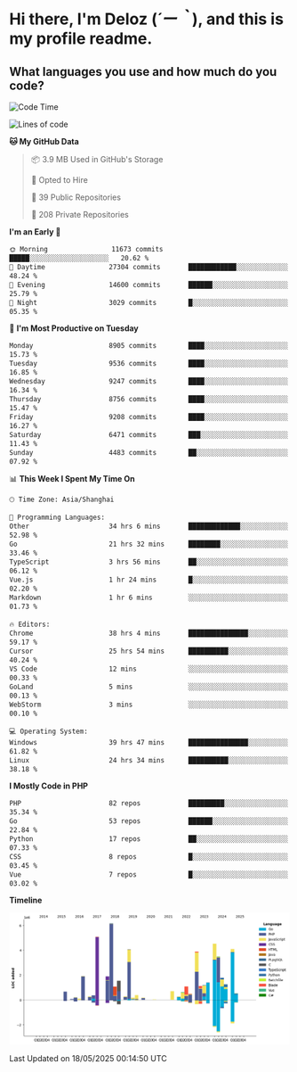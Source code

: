 # **Hi there, I'm Deloz (*´ー｀*), and this is my profile readme.**

## **What languages you use and how much do you code?**

<!--START_SECTION:waka-->
![Code Time](http://img.shields.io/badge/Code%20Time-6%2C392%20hrs%2018%20mins-blue)

![Lines of code](https://img.shields.io/badge/From%20Hello%20World%20I%27ve%20Written-50.9%20million%20lines%20of%20code-blue)

**🐱 My GitHub Data** 

> 📦 3.9 MB Used in GitHub's Storage 
 > 
> 💼 Opted to Hire
 > 
> 📜 39 Public Repositories 
 > 
> 🔑 208 Private Repositories 
 > 
**I'm an Early 🐤** 

```text
🌞 Morning                11673 commits       █████░░░░░░░░░░░░░░░░░░░░   20.62 % 
🌆 Daytime                27304 commits       ████████████░░░░░░░░░░░░░   48.24 % 
🌃 Evening                14600 commits       ██████░░░░░░░░░░░░░░░░░░░   25.79 % 
🌙 Night                  3029 commits        █░░░░░░░░░░░░░░░░░░░░░░░░   05.35 % 
```
📅 **I'm Most Productive on Tuesday** 

```text
Monday                   8905 commits        ████░░░░░░░░░░░░░░░░░░░░░   15.73 % 
Tuesday                  9536 commits        ████░░░░░░░░░░░░░░░░░░░░░   16.85 % 
Wednesday                9247 commits        ████░░░░░░░░░░░░░░░░░░░░░   16.34 % 
Thursday                 8756 commits        ████░░░░░░░░░░░░░░░░░░░░░   15.47 % 
Friday                   9208 commits        ████░░░░░░░░░░░░░░░░░░░░░   16.27 % 
Saturday                 6471 commits        ███░░░░░░░░░░░░░░░░░░░░░░   11.43 % 
Sunday                   4483 commits        ██░░░░░░░░░░░░░░░░░░░░░░░   07.92 % 
```


📊 **This Week I Spent My Time On** 

```text
🕑︎ Time Zone: Asia/Shanghai

💬 Programming Languages: 
Other                    34 hrs 6 mins       █████████████░░░░░░░░░░░░   52.98 % 
Go                       21 hrs 32 mins      ████████░░░░░░░░░░░░░░░░░   33.46 % 
TypeScript               3 hrs 56 mins       ██░░░░░░░░░░░░░░░░░░░░░░░   06.12 % 
Vue.js                   1 hr 24 mins        █░░░░░░░░░░░░░░░░░░░░░░░░   02.20 % 
Markdown                 1 hr 6 mins         ░░░░░░░░░░░░░░░░░░░░░░░░░   01.73 % 

🔥 Editors: 
Chrome                   38 hrs 4 mins       ███████████████░░░░░░░░░░   59.17 % 
Cursor                   25 hrs 54 mins      ██████████░░░░░░░░░░░░░░░   40.24 % 
VS Code                  12 mins             ░░░░░░░░░░░░░░░░░░░░░░░░░   00.33 % 
GoLand                   5 mins              ░░░░░░░░░░░░░░░░░░░░░░░░░   00.13 % 
WebStorm                 3 mins              ░░░░░░░░░░░░░░░░░░░░░░░░░   00.10 % 

💻 Operating System: 
Windows                  39 hrs 47 mins      ███████████████░░░░░░░░░░   61.82 % 
Linux                    24 hrs 34 mins      ██████████░░░░░░░░░░░░░░░   38.18 % 
```

**I Mostly Code in PHP** 

```text
PHP                      82 repos            █████████░░░░░░░░░░░░░░░░   35.34 % 
Go                       53 repos            ██████░░░░░░░░░░░░░░░░░░░   22.84 % 
Python                   17 repos            ██░░░░░░░░░░░░░░░░░░░░░░░   07.33 % 
CSS                      8 repos             █░░░░░░░░░░░░░░░░░░░░░░░░   03.45 % 
Vue                      7 repos             █░░░░░░░░░░░░░░░░░░░░░░░░   03.02 % 
```



**Timeline**

![Lines of Code chart](https://raw.githubusercontent.com/deloz/deloz/main/assets/bar_graph.png)


 Last Updated on 18/05/2025 00:14:50 UTC
<!--END_SECTION:waka-->
